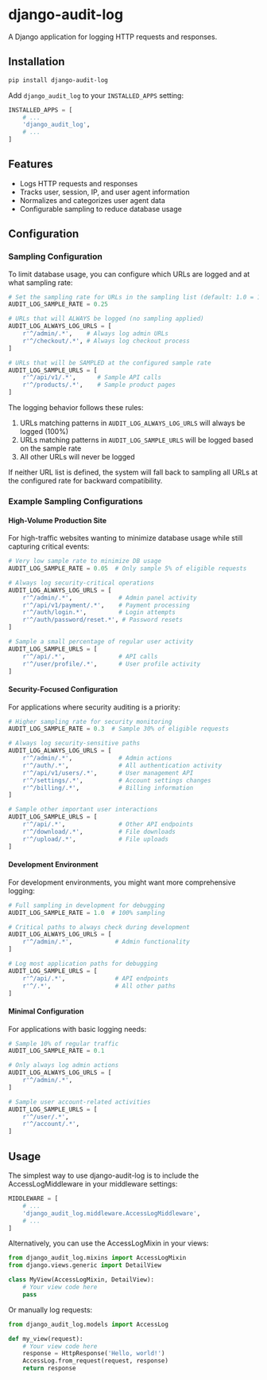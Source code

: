 # django-audit-log

A Django application for logging HTTP requests and responses.

## Installation

```bash
pip install django-audit-log
```

Add `django_audit_log` to your `INSTALLED_APPS` setting:

```python
INSTALLED_APPS = [
    # ...
    'django_audit_log',
    # ...
]
```

## Features

- Logs HTTP requests and responses
- Tracks user, session, IP, and user agent information
- Normalizes and categorizes user agent data
- Configurable sampling to reduce database usage

## Configuration

### Sampling Configuration

To limit database usage, you can configure which URLs are logged and at what sampling rate:

```python
# Set the sampling rate for URLs in the sampling list (default: 1.0 = 100%)
AUDIT_LOG_SAMPLE_RATE = 0.25

# URLs that will ALWAYS be logged (no sampling applied)
AUDIT_LOG_ALWAYS_LOG_URLS = [
    r'^/admin/.*',    # Always log admin URLs
    r'^/checkout/.*', # Always log checkout process
]

# URLs that will be SAMPLED at the configured sample rate
AUDIT_LOG_SAMPLE_URLS = [
    r'^/api/v1/.*',      # Sample API calls
    r'^/products/.*',    # Sample product pages
]
```

The logging behavior follows these rules:

1. URLs matching patterns in `AUDIT_LOG_ALWAYS_LOG_URLS` will always be logged (100%)
2. URLs matching patterns in `AUDIT_LOG_SAMPLE_URLS` will be logged based on the sample rate
3. All other URLs will never be logged

If neither URL list is defined, the system will fall back to sampling all URLs at the configured rate for backward compatibility.

### Example Sampling Configurations

#### High-Volume Production Site

For high-traffic websites wanting to minimize database usage while still capturing critical events:

```python
# Very low sample rate to minimize DB usage
AUDIT_LOG_SAMPLE_RATE = 0.05  # Only sample 5% of eligible requests

# Always log security-critical operations
AUDIT_LOG_ALWAYS_LOG_URLS = [
    r'^/admin/.*',             # Admin panel activity
    r'^/api/v1/payment/.*',    # Payment processing
    r'^/auth/login.*',         # Login attempts
    r'^/auth/password/reset.*', # Password resets
]

# Sample a small percentage of regular user activity
AUDIT_LOG_SAMPLE_URLS = [
    r'^/api/.*',               # API calls
    r'^/user/profile/.*',      # User profile activity
]
```

#### Security-Focused Configuration

For applications where security auditing is a priority:

```python
# Higher sampling rate for security monitoring
AUDIT_LOG_SAMPLE_RATE = 0.3  # Sample 30% of eligible requests

# Always log security-sensitive paths
AUDIT_LOG_ALWAYS_LOG_URLS = [
    r'^/admin/.*',             # Admin actions
    r'^/auth/.*',              # All authentication activity
    r'^/api/v1/users/.*',      # User management API
    r'^/settings/.*',          # Account settings changes
    r'^/billing/.*',           # Billing information
]

# Sample other important user interactions
AUDIT_LOG_SAMPLE_URLS = [
    r'^/api/.*',               # Other API endpoints
    r'^/download/.*',          # File downloads
    r'^/upload/.*',            # File uploads
]
```

#### Development Environment

For development environments, you might want more comprehensive logging:

```python
# Full sampling in development for debugging
AUDIT_LOG_SAMPLE_RATE = 1.0  # 100% sampling

# Critical paths to always check during development
AUDIT_LOG_ALWAYS_LOG_URLS = [
    r'^/admin/.*',            # Admin functionality
]

# Log most application paths for debugging
AUDIT_LOG_SAMPLE_URLS = [
    r'^/api/.*',              # API endpoints
    r'^/.*',                  # All other paths
]
```

#### Minimal Configuration

For applications with basic logging needs:

```python
# Sample 10% of regular traffic
AUDIT_LOG_SAMPLE_RATE = 0.1

# Only always log admin actions
AUDIT_LOG_ALWAYS_LOG_URLS = [
    r'^/admin/.*',
]

# Sample user account-related activities
AUDIT_LOG_SAMPLE_URLS = [
    r'^/user/.*',
    r'^/account/.*',
]
```

## Usage

The simplest way to use django-audit-log is to include the AccessLogMiddleware in your middleware settings:

```python
MIDDLEWARE = [
    # ...
    'django_audit_log.middleware.AccessLogMiddleware',
    # ...
]
```

Alternatively, you can use the AccessLogMixin in your views:

```python
from django_audit_log.mixins import AccessLogMixin
from django.views.generic import DetailView

class MyView(AccessLogMixin, DetailView):
    # Your view code here
    pass
```

Or manually log requests:

```python
from django_audit_log.models import AccessLog

def my_view(request):
    # Your view code here
    response = HttpResponse('Hello, world!')
    AccessLog.from_request(request, response)
    return response
```